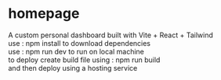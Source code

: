 # homepage
A custom personal dashboard built with Vite + React + Tailwind
<br/>
use : npm install to download dependencies
<br/>
use : npm run dev  to run on local machine
<br/>
to deploy create build file using : npm run build 
<br/>
and then deploy using a hosting service
